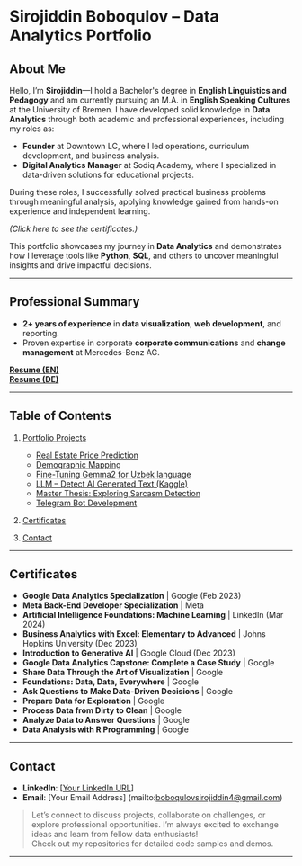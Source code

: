 # **Sirojiddin Boboqulov – Data Analytics Portfolio**

## **About Me**
Hello, I’m **Sirojiddin**—I hold a Bachelor's degree in **English Linguistics and Pedagogy** and am currently pursuing an M.A. in **English Speaking Cultures** at the University of Bremen. I have developed solid knowledge in **Data Analytics** through both academic and professional experiences, including my roles as:  
- **Founder** at Downtown LC, where I led operations, curriculum development, and business analysis.  
- **Digital Analytics Manager** at Sodiq Academy, where I specialized in data-driven solutions for educational projects.  

During these roles, I successfully solved practical business problems through meaningful analysis, applying knowledge gained from hands-on experience and independent learning.  

*(Click here to see the certificates.)*

This portfolio showcases my journey in **Data Analytics** and demonstrates how I leverage tools like **Python**, **SQL**, and others to uncover meaningful insights and drive impactful decisions.

---

## **Professional Summary**
- **2+ years of experience** in **data visualization**, **web development**, and reporting.  
- Proven expertise in corporate **corporate communications** and **change management** at Mercedes-Benz AG.  

**[Resume (EN)](https://github.com/sirojiddin4/Data-Analysis-Portfolio/blob/main/Resume%20EN.pdf)**  
**[Resume (DE)](https://github.com/sirojiddin4/Data-Analysis-Portfolio/blob/main/Resume%20DE.pdf)**  

---

## **Table of Contents**
1. [Portfolio Projects](#portfolio-projects)
   - [Real Estate Price Prediction](https://github.com/sirojiddin4/Portfolio-Projects/blob/main/honest_realtor.ipynb)
   - [Demographic Mapping](#demographic-mapping)
   - [Fine-Tuning Gemma2 for Uzbek language](#telegram-bot-development)
   - [LLM – Detect AI Generated Text (Kaggle)](#llm--detect-ai-generated-text-kaggle) 
   - [Master Thesis: Exploring Sarcasm Detection](#master-thesis-exploring-sarcasm-detection)  
   - [Telegram Bot Development](#telegram-bot-development)

3. [Certificates](#certificates)  
4. [Contact](#contact)  

---

## **Certificates**

- **Google Data Analytics Specialization** | Google (Feb 2023)  
- **Meta Back-End Developer Specialization** | Meta  
- **Artificial Intelligence Foundations: Machine Learning** | LinkedIn (Mar 2024)  
- **Business Analytics with Excel: Elementary to Advanced** | Johns Hopkins University (Dec 2023)  
- **Introduction to Generative AI** | Google Cloud (Dec 2023)  
- **Google Data Analytics Capstone: Complete a Case Study** | Google  
- **Share Data Through the Art of Visualization** | Google  
- **Foundations: Data, Data, Everywhere** | Google  
- **Ask Questions to Make Data-Driven Decisions** | Google  
- **Prepare Data for Exploration** | Google  
- **Process Data from Dirty to Clean** | Google  
- **Analyze Data to Answer Questions** | Google  
- **Data Analysis with R Programming** | Google  
  
---

## **Contact**
- **LinkedIn**: [[Your LinkedIn URL](https://www.linkedin.com/in/sirojiddinbobokulov/)]  
- **Email**: [Your Email Address]  (mailto:boboqulovsirojiddin4@gmail.com)

> Let’s connect to discuss projects, collaborate on challenges, or explore professional opportunities. I’m always excited to exchange ideas and learn from fellow data enthusiasts!  
> Check out my repositories for detailed code samples and demos.

---
